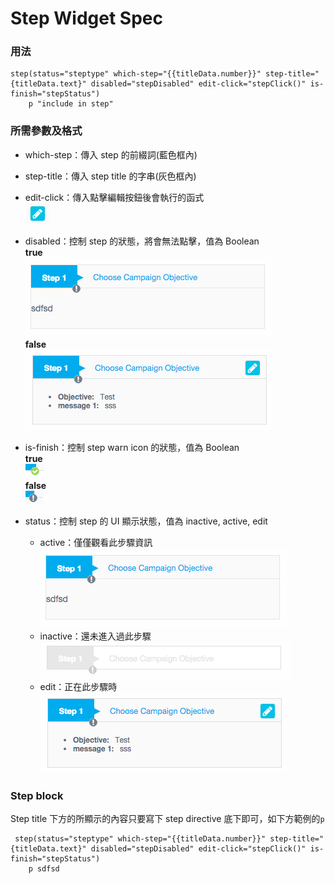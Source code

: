 # Step Widget Spec
### 用法
	step(status="steptype" which-step="{{titleData.number}}" step-title="{titleData.text}" disabled="stepDisabled" edit-click="stepClick()" is-finish="stepStatus")
		p "include in step"

### 所需參數及格式
* which-step：傳入 step 的前綴詞(藍色框內)

* step-title：傳入 step title 的字串(灰色框內)

* edit-click：傳入點擊編輯按鈕後會執行的函式  
	![Step icon](./directive-images/step-edit-icon.png)

* disabled：控制 step 的狀態，將會無法點擊，值為 Boolean  
	**true**  
	![Step disabled](./directive-images/step-active.png)  
	**false**  
	![Step enable](./directive-images/step-edit.png)

* is-finish：控制 step warn icon 的狀態，值為 Boolean  
	**true**  
	![step finish](./directive-images/step-finish-icon.png)   
	**false**  
	![step warn](./directive-images/step-warn-icon.png)  
	
* status：控制 step 的 UI 顯示狀態，值為 inactive, active, edit
	* active：僅僅觀看此步驟資訊  
		![default](./directive-images/step-active.png)
	* inactive：還未進入過此步驟  
		![disable](./directive-images/step-inactive.png)
	* edit：正在此步驟時  
		![process](./directive-images/step-edit.png)
		
### Step block
Step title 下方的所顯示的內容只要寫下 step directive 底下即可，如下方範例的`p`

     step(status="steptype" which-step="{{titleData.number}}" step-title="{titleData.text}" disabled="stepDisabled" edit-click="stepClick()" is-finish="stepStatus")
        p sdfsd